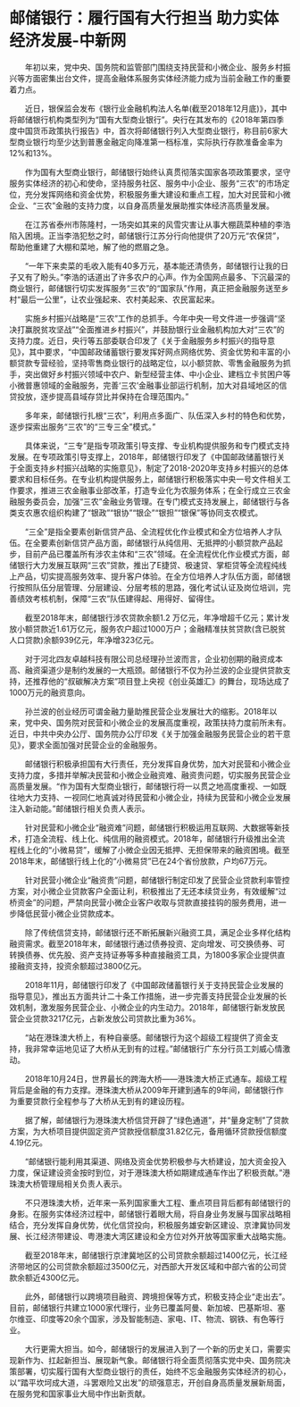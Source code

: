 # 邮储银行：履行国有大行担当 助力实体经济发展-中新网

　　年初以来，党中央、国务院和监管部门围绕支持民营和小微企业、服务乡村振兴等方面密集出台文件，提高金融体系服务实体经济能力成为当前金融工作的重要着力点。

　　近日，银保监会发布《银行业金融机构法人名单(截至2018年12月底)》，其中将邮储银行机构类型列为“国有大型商业银行”。央行在其发布的《2018年第四季度中国货币政策执行报告》中，首次将邮储银行列入大型商业银行，称目前6家大型商业银行均至少达到普惠金融定向降准第一档标准，实际执行存款准备金率为12%和13%。

　　作为国有大型商业银行，邮储银行始终认真贯彻落实国家各项政策要求，坚守服务实体经济的初心和使命，坚持服务社区、服务中小企业、服务“三农”的市场定位，充分发挥网络和资金优势，积极服务重大建设和重点工程，加大对民营和小微企业、“三农”金融的支持力度，以自身高质量发展助推实体经济高质量发展。

　　在江苏省泰州市陈隆村，一场突如其来的风雪灾害让从事大棚蔬菜种植的李浩陷入困境。正当李浩犯愁之时，邮储银行江苏分行向他提供了20万元“农保贷”，帮助他重建了大棚和菜地，解了他的燃眉之急。

　　“一年下来卖菜的毛收入能有40多万元，基本能还清债务，邮储银行让我的日子又有了盼头。”李浩的话道出了许多农户的心声。作为全国网点最多、下沉最深的商业银行，邮储银行切实发挥服务“三农”的“国家队”作用，真正把金融服务送至乡村“最后一公里”，让农业强起来、农村美起来、农民富起来。

　　实施乡村振兴战略是“三农”工作的总抓手。今年中央一号文件进一步强调“坚决打赢脱贫攻坚战”“全面推进乡村振兴”，并鼓励银行业金融机构加大对“三农”的支持力度。近日，央行等五部委联合印发了《关于金融服务乡村振兴的指导意见》，其中要求，“中国邮政储蓄银行要发挥好网点网络优势、资金优势和丰富的小额贷款专营经验，坚持零售商业银行的战略定位，以小额贷款、零售金融服务为抓手，突出做好乡村振兴领域中农户、新型经营主体、中小企业、建档立卡贫困户等小微普惠领域的金融服务，完善‘三农’金融事业部运行机制，加大对县域地区的信贷投放，逐步提高县域存贷比并保持在合理范围内。”

　　多年来，邮储银行扎根“三农”，利用点多面广、队伍深入乡村的特色和优势，逐步探索出服务“三农”的“三专三全”模式。”

　　具体来说，“三专”是指专项政策引导支撑、专业机构提供服务和专门模式支持发展。在专项政策引导支撑上，2018年，邮储银行印发了《中国邮政储蓄银行关于全面支持乡村振兴战略的实施意见》，制定了2018-2020年支持乡村振兴的总体要求和目标任务。在专业机构提供服务上，邮储银行积极落实中央一号文件相关工作要求，推进三农金融事业部改革，打造专业化为农服务体系；在全行成立三农金融服务委员会，加强“三农”金融业务管理。在专门模式支持发展上，邮储银行与各类支农惠农组织构建了“银政”“银协”“银企”“银担”“银保”等协同支农模式。

　　“三全”是指全要素创新信贷产品、全流程优化作业模式和全方位培养人才队伍。在全要素创新信贷产品方面，邮储银行从纯信用、无抵押的小额贷款产品起步，目前产品已覆盖所有涉农主体和“三农”领域。在全流程优化作业模式方面，邮储银行大力发展互联网“三农”贷款，推出了E捷贷、极速贷、掌柜贷等全流程纯线上产品，切实提高服务效率、提升客户体验。在全方位培养人才队伍方面，邮储银行按照队伍分层管理、分层建设、分层考核的思路，强化考试认证及岗位培训，完善绩效考核机制，保障“三农”队伍建得起、用得好、留得住。

　　截至2018年末，邮储银行涉农贷款余额1.2 万亿元，年净增超千亿元；累计发放小额贷款近1.61万亿元，服务农户超过1000万户；金融精准扶贫贷款(含已脱贫人口贷款)余额939亿元，年净增323亿元。

　　对于河北四友卓越科技有限公司总经理孙兰波而言，企业初创期的融资成本高、融资渠道少是制约发展的一大瓶颈。邮储银行不仅为孙兰波的企业提供贷款支持，还推荐他的“叔碳解决方案”项目登上央视《创业英雄汇》的舞台，现场达成了1000万元的融资意向。

　　孙兰波的创业经历可谓金融力量助推民营企业发展壮大的缩影。2018年以来，党中央、国务院对民营和小微企业的发展高度重视，政策扶持力度前所未有。近日，中共中央办公厅、国务院办公厅印发《关于加强金融服务民营企业的若干意见》，要求全面加强对民营企业的金融服务。

　　邮储银行积极承担国有大行责任，充分发挥自身优势，加大对民营和小微企业支持力度，多措并举解决民营和小微企业融资难、融资贵问题，切实服务民营企业高质量发展。“作为国有大型商业银行，邮储银行将一以贯之地高度重视、一如既往地大力支持、一视同仁地真诚对待民营和小微企业，持续为民营和小微企业发展注入新动能。”邮储银行相关负责人表示。

　　针对民营和小微企业“融资难”问题，邮储银行积极运用互联网、大数据等新技术，打造全流程、线上化、纯信用的融资模式。2018年，邮储银行升级推出全流程线上化的“小微易贷”，缓解了小微企业因无抵押、无担保带来的融资困境。截至2018年末，邮储银行线上化的“小微易贷”已在24个省份放款，户均67万元。

　　针对民营小微企业“融资贵”问题，邮储银行制定印发了民营企业贷款利率管控方案，对小微企业贷款客户全面让利，积极推出了无还本续贷业务，有效缓解“过桥资金”的问题，严禁向民营小微企业客户收取与贷款直接挂钩的服务费用，进一步降低民营小微企业贷款成本。

　　除了传统信贷支持，邮储银行还不断拓展新兴融资工具，满足企业多样化结构融资需求。截至2018年末，邮储银行通过债券投资、定向增发、可交换债券、可转换债券、优先股、资产支持证券等多种直接融资工具，为1800多家企业提供直接融资支持，投资余额超过3800亿元。

　　2018年11月，邮储银行印发了《中国邮政储蓄银行关于支持民营企业发展的指导意见》，推出五方面共计二十条工作措施，进一步完善支持民营企业发展的长效机制，激发服务民营企业、小微企业的内生动力。2018年，邮储银行新发放民营企业贷款3217亿元，占新发放公司贷款比重为36%。

　　“站在港珠澳大桥上，有种自豪感。邮储银行为这个超级工程提供了资金支持，我非常幸运地见证了大桥从无到有的过程。”邮储银行广东分行员工刘威心情激动。

　　2018年10月24日，世界最长的跨海大桥——港珠澳大桥正式通车。超级工程背后是金融的有力支撑。港珠澳大桥从2009年开建到通车的9年间，邮储银行作为重要贷款行全程参与了大桥从无到有的建设历程。

　　据了解，邮储银行为港珠澳大桥信贷开辟了“绿色通道”，并“量身定制”了贷款方案，为大桥项目提供固定资产贷款授信额度31.82亿元，备用循环贷款授信额度4.19亿元。

　　“邮储银行能利用其渠道、网络及资金优势积极参与大桥建设，加大资金投入力度，保证建设资金按时到位，对于港珠澳大桥如期建成通车作出了积极贡献。”港珠澳大桥管理局相关负责人表示。

　　不只港珠澳大桥，近年来一系列国家重大工程、重点项目背后都有邮储银行的身影。在服务实体经济过程中，邮储银行着眼大局，将自身业务发展与国家战略相结合，充分发挥自身优势，优化信贷投向，积极服务雄安新区建设、京津冀协同发展、长江经济带建设、粤港澳大湾区建设和全方位对外开放等国家重大战略实施。

　　截至2018年末，邮储银行京津冀地区的公司贷款余额超过1400亿元，长江经济带地区的公司贷款余额超过3500亿元，对西部大开发区域和中部六省的公司贷款余额近4300亿元。

　　此外，邮储银行以跨境项目融资、跨境担保等方式，积极支持企业“走出去”。目前，邮储银行共建立1000家代理行，业务已覆盖阿曼、新加坡、巴基斯坦、塞尔维亚、印度等20余个国家，涉及智能制造、家电、IT、物流、钢铁、有色等行业。

　　大行更需大担当。如今，邮储银行的发展进入到了一个新的历史关口，需要实现新作为、扛起新担当、展现新气象。邮储银行将全面贯彻落实党中央、国务院决策部署，切实履行国有大型商业银行的责任，始终不忘金融服务实体经济的初心，以“踏平坎坷成大道，斗罢艰险又出发”的顽强意志，开创自身高质量发展新局面，在服务党和国家事业大局中作出新贡献。
